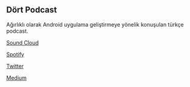 
## Dört Podcast

Ağırlıklı olarak Android uygulama geliştirmeye yönelik konuşulan türkçe podcast. 


[Sound Cloud](https://soundcloud.com/dortpodcast)

[Spotify](https://open.spotify.com/show/1icmVFh9n6IbTFcuqoW1qn?si=UxUwn5cbRTqZM2IaEE9b1g)

[Twitter](https://twitter.com/PodcastDort)

[Medium](https://medium.com/d%C3%B6rt-podcast)






